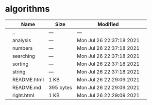 # algorithms

<table><thead><tr class="header"><th></th><th>Name</th><th>Size</th><th>Modified</th><th></th></tr></thead><tbody><tr class="odd"><td></td><td><span class="goup">..</span></td><td>—</td><td>—</td><td></td></tr><tr class="even"><td></td><td><span class="name">analysis</span></td><td>—</td><td>Mon Jul 26 22:37:18 2021</td><td></td></tr><tr class="odd"><td></td><td><span class="name">numbers</span></td><td>—</td><td>Mon Jul 26 22:37:18 2021</td><td></td></tr><tr class="even"><td></td><td><span class="name">searching</span></td><td>—</td><td>Mon Jul 26 22:37:18 2021</td><td></td></tr><tr class="odd"><td></td><td><span class="name">sorting</span></td><td>—</td><td>Mon Jul 26 22:37:18 2021</td><td></td></tr><tr class="even"><td></td><td><span class="name">string</span></td><td>—</td><td>Mon Jul 26 22:37:18 2021</td><td></td></tr><tr class="odd"><td></td><td><span class="name">README.html</span></td><td>1 KB</td><td>Mon Jul 26 22:29:09 2021</td><td></td></tr><tr class="even"><td></td><td><span class="name">README.md</span></td><td>395 bytes</td><td>Mon Jul 26 22:29:09 2021</td><td></td></tr><tr class="odd"><td></td><td><span class="name">right.html</span></td><td>1 KB</td><td>Mon Jul 26 22:29:09 2021</td><td></td></tr></tbody></table>
